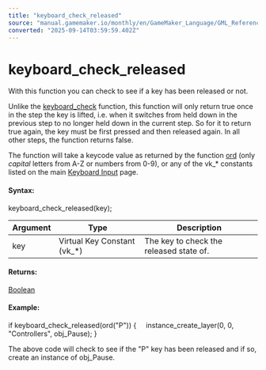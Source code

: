 ```yaml
---
title: "keyboard_check_released"
source: "manual.gamemaker.io/monthly/en/GameMaker_Language/GML_Reference/Game_Input/Keyboard_Input/keyboard_check_released.htm"
converted: "2025-09-14T03:59:59.402Z"
---
```


# keyboard\_check\_released

With this function you can check to see if a key has been released or not.

Unlike the [keyboard\_check](keyboard_check.md) function, this function will only return true once in the step the key is lifted, i.e. when it switches from held down in the previous step to no longer held down in the current step. So for it to return true again, the key must be first pressed and then released again. In all other steps, the function returns false.

The function will take a keycode value as returned by the function [ord](../../Strings/ord.md) (only _capital_ letters from A-Z or numbers from 0-9), or any of the vk\_\* constants listed on the main [Keyboard Input](Keyboard_Input.md) page.

#### **Syntax:**

keyboard\_check\_released(key);

| Argument | Type | Description |
| --- | --- | --- |
| key | Virtual Key Constant (vk_*) | The key to check the released state of. |

#### **Returns:**

[Boolean](../../../GML_Overview/Data_Types.md)

#### **Example:**

if keyboard\_check\_released(ord("P"))
{
    instance\_create\_layer(0, 0, "Controllers", obj\_Pause);
}

The above code will check to see if the "P" key has been released and if so, create an instance of obj\_Pause.